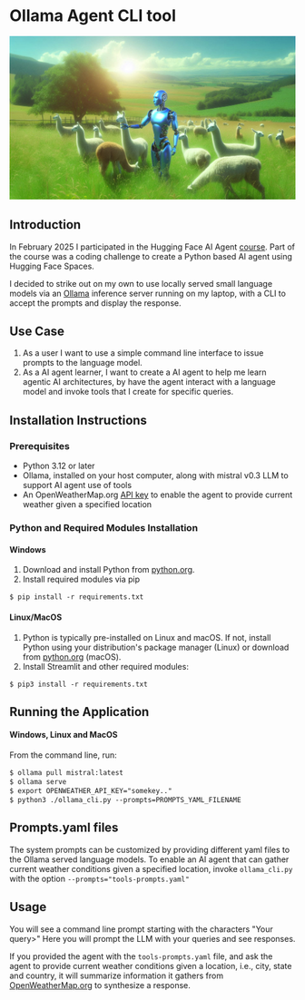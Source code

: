 # Ollama Agent CLI tool

![Llama Shepherd](./images/robot-shepherd-flock-of-llamas.jpg "Source: Dall-E 3: Image of a AI robot, typing at a computer")

## Introduction
In February 2025 I participated in the Hugging Face AI Agent [course](./images/hugging_face_ai_agent_certificate_Feb_2025.jpg "Hugging Face AI Agent certificate of completion issued to Chris Vitalos February 2025"). Part of the course was a coding challenge to create a Python based AI agent using Hugging Face Spaces. 

I decided to strike out on my own to use locally served small language models via an [Ollama](https://ollama.ai) inference server running on my laptop, with a CLI to accept the prompts and display the response.

## Use Case
1. As a user I want to use a simple command line interface to issue prompts to the language model.
2. As a AI agent learner, I want to create a AI agent to help me learn agentic AI architectures, by have the agent interact with a language model and invoke tools that I create for specific queries.

## Installation Instructions
### Prerequisites
- Python 3.12 or later
- Ollama, installed on your host computer, along with mistral v0.3 LLM to support AI agent use of tools
- An OpenWeatherMap.org [API key](https://home.openweathermap.org/api_keys) to enable the agent to provide current weather given a specified location
### Python and Required Modules Installation
#### Windows
1. Download and install Python from [python.org](https://www.python.org/downloads/windows/).
2. Install required modules via pip
```
$ pip install -r requirements.txt
```
#### Linux/MacOS
1. Python is typically pre-installed on Linux and macOS. If not, install Python using your distribution's package manager (Linux) or download from [python.org](https://www.python.org/downloads/macos/) (macOS).
2. Install Streamlit and other required modules:
```
$ pip3 install -r requirements.txt
```
## Running the Application
#### Windows, Linux and MacOS
From the command line, run:
```
$ ollama pull mistral:latest
$ ollama serve
$ export OPENWEATHER_API_KEY="somekey.."
$ python3 ./ollama_cli.py --prompts=PROMPTS_YAML_FILENAME
```
## Prompts.yaml files

The system prompts can be customized by providing different yaml files to the Ollama served language models. To enable an AI agent that can gather current weather conditions given a specified location, invoke `ollama_cli.py` with the option `--prompts="tools-prompts.yaml"`

## Usage

You will see a command line prompt starting with the characters "Your query>"  Here you will prompt the LLM with your queries and see responses.  

If you provided the agent with the `tools-prompts.yaml` file, and ask the agent to provide current weather conditions given a location, i.e., city, state and country, it will summarize information it gathers from [OpenWeatherMap.org](https://openweathermap.org) to synthesize a response.
